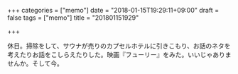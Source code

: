 +++
categories = ["memo"]
date = "2018-01-15T19:29:11+09:00"
draft = false
tags = ["memo"]
title = "201801151929"

+++

休日。掃除をして、サウナが売りのカプセルホテルに引きこもり、お話のネタを考えたりお話をこしらえたりした。映画『フューリー』をみた。いいじゃありませんか。そして今。
